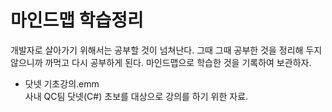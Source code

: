 # 마인드맵 학습정리

개발자로 살아가기 위해서는 공부할 것이 넘쳐난다.
그때 그때 공부한 것을 정리해 두지 않으니까 까먹고 다시 공부하게 된다.
마인드맵으로 학습한 것을 기록하여 보관하자.


* 닷넷 기초강의.emm  
사내 QC팀 닷넷(C#) 초보를 대상으로 강의를 하기 위한 자료.